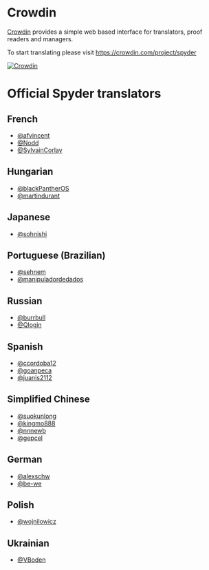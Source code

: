 # Crowdin

[Crowdin](http://crowdin.com/) provides a simple web based interface for translators, proof readers and managers.

To start translating please visit https://crowdin.com/project/spyder

[![Crowdin](https://badges.crowdin.net/spyder/localized.svg)](https://crowdin.com/project/spyder)

# Official Spyder translators

## French
- [@afvincent](https://github.com/afvincent)
- [@Nodd](https://github.com/nodd)
- [@SylvainCorlay](https://github.com/SylvainCorlay)

## Hungarian
- [@blackPantherOS](https://github.com/blackPantherOS)
- [@martindurant](https://github.com/martindurant)

## Japanese
- [@sohnishi](https://github.com/sohnishi)

## Portuguese (Brazilian)
- [@sehnem](https://github.com/sehnem)
- [@manipuladordedados](https://github.com/manipuladordedados)

## Russian
- [@burrbull](https://github.com/burrbull)
- [@Qlogin](https://github.com/Qlogin)

## Spanish
- [@ccordoba12](https://github.com/ccordoba12)
- [@goanpeca](https://github.com/goanpeca)
- [@juanis2112](https://github.com/juanis2112)

## Simplified Chinese
- [@suokunlong](https://github.com/suokunlong)
- [@kingmo888](https://github.com/kingmo888)
- [@nnnewb](https://github.com/nnnewb)
- [@gepcel](https://github.com/gepcel)

## German
- [@alexschw](https://github.com/alexschw)
- [@be-we](https://github.com/be-we)

## Polish
- [@wojnilowicz](https://github.com/wojnilowicz)

## Ukrainian
- [@VBoden](https://github.com/VBoden)
